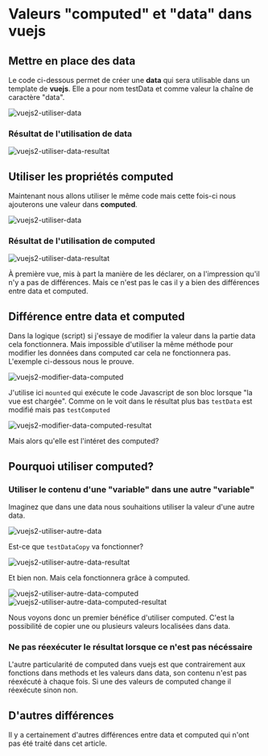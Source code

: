 Valeurs "computed" et "data" dans vuejs
=======================================

Mettre en place des data
------------------------

Le code ci-dessous permet de créer une **data** qui sera utilisable dans un template de **vuejs**. Elle a pour nom testData et comme valeur la chaîne de caractère "data".

![vuejs2-utiliser-data](https://www.azur-web.com/img/vuejs-1.jpg)

### Résultat de l'utilisation de data

![vuejs2-utiliser-data-resultat](https://www.azur-web.com/img/resultat-vuejs-1.jpg)

Utiliser les propriétés computed
--------------------------------

Maintenant nous allons utiliser le même code mais cette fois-ci nous ajouterons une valeur dans **computed**.

![vuejs2-utiliser-data](https://www.azur-web.com/img/vuejs-2.jpg)

### Résultat de l'utilisation de computed

![vuejs2-utiliser-data-resultat](https://www.azur-web.com/img/resultat-vuejs-2.jpg)

À première vue, mis à part la manière de les déclarer, on a l'impression qu'il n'y a pas de différences. Mais ce n'est pas le cas il y a bien des différences entre data et computed.

Différence entre data et computed
---------------------------------

Dans la logique (script) si j'essaye de modifier la valeur dans la partie data cela fonctionnera. Mais impossible d'utiliser la même méthode pour modifier les données dans computed car cela ne fonctionnera pas. L'exemple ci-dessous nous le prouve.

![vuejs2-modifier-data-computed](https://www.azur-web.com/img/vuejs-3.jpg)

J'utilise ici `mounted` qui exécute le code Javascript de son bloc lorsque "la vue est chargée". Comme on le voit dans le résultat plus bas `testData` est modifié mais pas `testComputed`

![vuejs2-modifier-data-computed-resultat](https://www.azur-web.com/img/resultat-vuejs-3.jpg)

Mais alors qu'elle est l'intéret des computed?

Pourquoi utiliser computed?
---------------------------

### Utiliser le contenu d'une "variable" dans une autre "variable"

Imaginez que dans une data nous souhaitions utiliser la valeur d'une autre data.

![vuejs2-utiliser-autre-data](https://www.azur-web.com/img/vuejs-4.jpg)

Est-ce que `testDataCopy` va fonctionner?

![vuejs2-utiliser-autre-data-resultat](https://www.azur-web.com/img/resultat-vuejs-4.jpg)

Et bien non. Mais cela fonctionnera grâce à computed.

![vuejs2-utiliser-autre-data-computed](https://www.azur-web.com/img/vuejs-5.jpg) ![vuejs2-utiliser-autre-data-computed-resultat](https://www.azur-web.com/img/resultat-vuejs-5.jpg)

Nous voyons donc un premier bénéfice d'utiliser computed. C'est la possibilité de copier une ou plusieurs valeurs localisées dans data.

### Ne pas réexécuter le résultat lorsque ce n'est pas nécéssaire

L'autre particularité de computed dans vuejs est que contrairement aux fonctions dans methods et les valeurs dans data, son contenu n'est pas réexécuté à chaque fois. Si une des valeurs de computed change il réexécute sinon non.

D'autres différences
--------------------

Il y a certainement d'autres différences entre data et computed qui n'ont pas été traité dans cet article.
